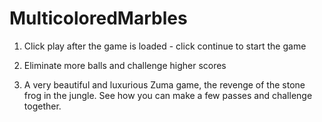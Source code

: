 # MulticoloredMarbles

1. Click play after the game is loaded - click continue to start the game

2. Eliminate more balls and challenge higher scores

3. A very beautiful and luxurious Zuma game, the revenge of the stone frog in the jungle. See how you can make a few passes and challenge together.
